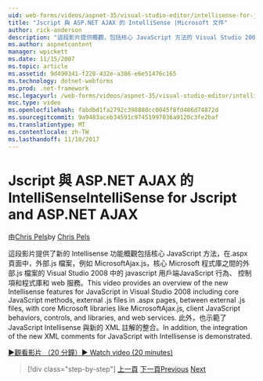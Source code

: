 ```yaml
---
uid: web-forms/videos/aspnet-35/visual-studio-editor/intellisense-for-jscript-and-aspnet-ajax
title: "Jscript 與 ASP.NET AJAX 的 IntelliSense |Microsoft 文件"
author: rick-anderson
description: "這段影片提供概觀，包括核心 JavaScript 方法的 Visual Studio 2008 中的 JavaScript 新的 Intellisense 功能，外部.js 檔案 i..."
ms.author: aspnetcontent
manager: wpickett
ms.date: 11/15/2007
ms.topic: article
ms.assetid: 9d490341-f228-432e-a386-e6e51476c165
ms.technology: dotnet-webforms
ms.prod: .net-framework
msc.legacyurl: /web-forms/videos/aspnet-35/visual-studio-editor/intellisense-for-jscript-and-aspnet-ajax
msc.type: video
ms.openlocfilehash: fabdbd1fa2792c398880cc0045f8fd486d74872d
ms.sourcegitcommit: 9a9483aceb34591c97451997036a9120c3fe2baf
ms.translationtype: MT
ms.contentlocale: zh-TW
ms.lasthandoff: 11/10/2017
---
```

<a name="intellisense-for-jscript-and-aspnet-ajax"></a><span data-ttu-id="772ef-103">Jscript 與 ASP.NET AJAX 的 IntelliSense</span><span class="sxs-lookup"><span data-stu-id="772ef-103">IntelliSense for Jscript and ASP.NET AJAX</span></span>
====================
<span data-ttu-id="772ef-104">由[Chris Pels](https://twitter.com/chrispels)</span><span class="sxs-lookup"><span data-stu-id="772ef-104">by [Chris Pels](https://twitter.com/chrispels)</span></span>

<span data-ttu-id="772ef-105">這段影片提供了新的 Intellisense 功能概觀包括核心 JavaScript 方法，在.aspx 頁面中，外部.js 檔案，例如 MicrosoftAjax.js，核心 Microsoft 程式庫之間的外部.js 檔案的 Visual Studio 2008 中的 javascript 用戶端JavaScript 行為、 控制項和程式庫和 web 服務。</span><span class="sxs-lookup"><span data-stu-id="772ef-105">This video provides an overview of the new Intellisense features for JavaScript in Visual Studio 2008 including core JavaScript methods, external .js files in .aspx pages, between external .js files, with core Microsoft libraries like MicrosoftAjax.js, client JavaScript behaviors, controls, and libraries, and web services.</span></span> <span data-ttu-id="772ef-106">此外，也示範了 JavaScript Intellisense 與新的 XML 註解的整合。</span><span class="sxs-lookup"><span data-stu-id="772ef-106">In addition, the integration of the new XML comments for JavaScript with Intellisense is demonstrated.</span></span>

[<span data-ttu-id="772ef-107">&#9654;觀看影片 （20 分鐘）</span><span class="sxs-lookup"><span data-stu-id="772ef-107">&#9654; Watch video (20 minutes)</span></span>](https://channel9.msdn.com/Blogs/ASP-NET-Site-Videos/intellisense-for-jscript-and-aspnet-ajax)

>[!div class="step-by-step"]
<span data-ttu-id="772ef-108">[上一頁](multi-targeting-support-in-visual-studio-2008.md)
[下一頁](quick-tour-of-the-visual-studio-2008-integrated-development-environment.md)</span><span class="sxs-lookup"><span data-stu-id="772ef-108">[Previous](multi-targeting-support-in-visual-studio-2008.md)
[Next](quick-tour-of-the-visual-studio-2008-integrated-development-environment.md)</span></span>
